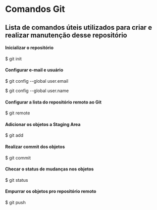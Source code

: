 # Comandos Git 

## Lista de comandos úteis utilizados para criar e realizar manutenção desse repositório

#### Inicializar o repositório

$ git init

#### Configurar e-mail e usuário

$ git config --global user.email

$ git config --global user.name

#### Configurar a lista do repositório remoto ao Git

$ git remote

#### Adicionar os objetos a Staging Area

$ git add

#### Realizar commit dos objetos

$ git commit

#### Checar o status de mudanças nos objetos

$ git status

#### Empurrar os objetos pro repositório remoto

$ git push